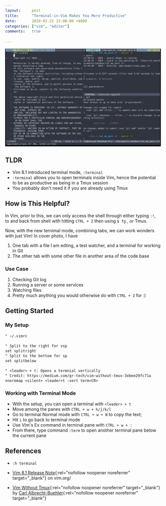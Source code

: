 ```yaml
---
layout:     post
title:      "Terminal-in-Vim Makes You More Productive"
date:       2020-03-22 13:00:00 +0800
categories: ["vim", "editor"]
comments:   true

---
```

![Terminal mode in Vim](/assets/images/vim8-terminal/1.png)

## TLDR
- Vim 8.1 introduced terminal mode, `:terminal`
- `:terminal` allows you to open terminals inside Vim, hence the potential to be as productive as being in a Tmux session
- You probably don't need it if you are already using Tmux

## How is This Helpful?
In Vim, prior to this, we can only access the shell through either typing `:!`, to and back from shell with hitting `CTRL + Z` then using `$ fg` , or Tmux.

Now, with the new ternimal mode, combining tabs, we can work wonders with just Vim! In cover photo, I have
1. One tab with a file I am edting, a test watcher, and a terminal for working in Git
2. The other tab with some other file in another area of the code base

### Use Case
1. Checking Git log
2. Running a server or some services
3. Watching files
4. Pretty much anything you would otherwise do with `CTRL + Z` for :)

## Getting Started
### My Setup
```vim
" ~/.vimrc

" Split to the right for vsp
set splitright
" Split to the bottom for sp
set splitbelow

" <leader> + t: Opens a termnial vertically
" Credit: https://medium.com/gr-tech/vim-without-tmux-3ebee29fc71a
nnoremap <silent> <leader>t :vert term<CR>
```

### Working with Terminal Mode
- With the setup, you can open a terminal with `<leader> + t`
- Move among the panes with `CTRL + w + h/j/k/l`
- Go to terminal Normal mode with `CTRL + w + N` to copy the text;
- Hit `i` to go back to terminal mode
- Use Vim's Ex command in terminal pane with `CTRL + w + :`
- From there, type command `:term` to open another terminal pane below the current pane

## References
- `:h terminal`

- [Vim 8.1 Release Note](https://www.vim.org/vim-8.1-released.php){:rel="nofollow noopener noreferrer" target="_blank"} on vim.org/

- [Vim Without Tmux](https://medium.com/gr-tech/vim-without-tmux-3ebee29fc71a){:rel="nofollow noopener noreferrer" target="_blank"} by [Carl Albrecht-Buehler](https://medium.com/@dinobuehler){:rel="nofollow noopener noreferrer" target="_blank"}
